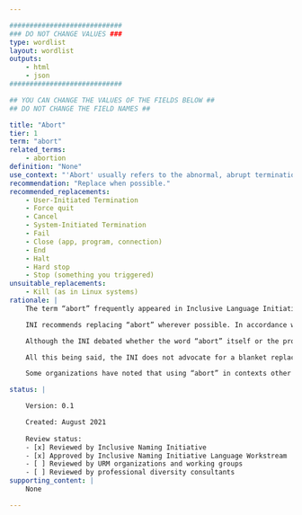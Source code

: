 ```yaml
---

############################
### DO NOT CHANGE VALUES ###
type: wordlist
layout: wordlist
outputs:
    - html
    - json
############################

## YOU CAN CHANGE THE VALUES OF THE FIELDS BELOW ##
## DO NOT CHANGE THE FIELD NAMES ##

title: "Abort"
tier: 1
term: "abort"
related_terms:
    - abortion
definition: "None"
use_context: "'Abort' usually refers to the abnormal, abrupt termination of a process, either by the system itself or by a user."
recommendation: "Replace when possible."
recommended_replacements:
    - User-Initiated Termination
    - Force quit
    - Cancel 
    - System-Initiated Termination
    - Fail 
    - Close (app, program, connection)
    - End
    - Halt
    - Hard stop
    - Stop (something you triggered)
unsuitable_replacements:
    - Kill (as in Linux systems) 
rationale: |
    The term “abort” frequently appeared in Inclusive Language Initiative surveys and standards reviews. Multiple organizations felt that usage of the word posed an issue worth addressing in their individual companies and projects. Given this widespread interest, the INI has decided to offer its own guidance.

    INI recommends replacing “abort” wherever possible. In accordance with the INI’s language framework, the term does not necessarily constitute a first-order concern. However, because it is such a charged term outside of computing, “abort” fails to provide a clear description of the action being taken, and serves primarily to distract. There are numerous other words in the English language that can serve the same purpose in computing without invoking the emotionally charged cultural context of “abort.”

    Although the INI debated whether the word “abort” itself or the procedure commonly associated with it (“abortion”) caused the aforementioned distractions, the etymology of the word has a direct and unambiguous link to the termination of a pregnancy. Alternative uses of the word “abort” are in use today, such as in rocketry. However, the INI concluded that the term itself was insufficiently distanced from its original meaning for those alternative definitions to be its primary association.

    All this being said, the INI does not advocate for a blanket replacement of the term. “Abort” appears in many standards organization documents, and is deeply embedded in some operating systems. As such, the INI acknowledges that the term may need to be retained in certain contexts to remain in compliance with those standards, or to preserve accurate documentation for bedrock functions and processes that are too fundamental to be changed.

    Some organizations have noted that using “abort” in contexts other than the medical or political serves to de-stigmatize the term, thereby promoting reproductive rights and bodily autonomy. Conversely, discouraging the term could be interpreted as accepting a framing that denies a pregnant person’s right to control their body. The judgment of the INI is that the term causes discomfort or offense without providing a necessary degree of technical clarity, and therefore it should be avoided. At some future point, because language changes over time, “abort” may become a less contentious term; at that juncture, the appropriateness of the term may be revisited.

status: | 

    Version: 0.1 

    Created: August 2021
    
    Review status:
    - [x] Reviewed by Inclusive Naming Initiative
    - [x] Approved by Inclusive Naming Initiative Language Workstream 
    - [ ] Reviewed by URM organizations and working groups 
    - [ ] Reviewed by professional diversity consultants 
supporting_content: | 
    None

---
```

